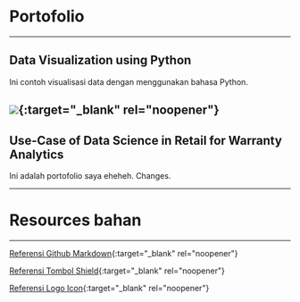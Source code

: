 # Portofolio
---
## Data Visualization using Python
Ini contoh visualisasi data dengan menggunakan bahasa Python.

[![](https://img.shields.io/badge/Google_Colab-Run_on_Google_Colab-orange?logo=googlecolab&style=flat-square)](https://colab.research.google.com/drive/1tg87SZHDmgXRq0SZreiLZ3t13XWmBWBr#scrollTo=0S155rWmI1JA&line=4&uniqifier=1){:target="_blank" rel="noopener"}
---
## Use-Case of Data Science in Retail for Warranty Analytics
Ini adalah portofolio saya eheheh.
Changes.

---

# Resources bahan
---
[Referensi Github Markdown](https://github.com/adam-p/markdown-here/wiki/Markdown-Cheatsheet){:target="_blank" rel="noopener"}

[Referensi Tombol Shield](https://shields.io/#your-badge){:target="_blank" rel="noopener"}

[Referensi Logo Icon](https://simpleicons.org/){:target="_blank" rel="noopener"}
